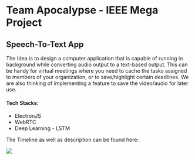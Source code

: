 # Team Apocalypse - IEEE Mega Project
## Speech-To-Text App
The Idea is to design a computer application that is capable of running in background while converting audio output to a text-based output. This can be handy for virtual meetings where you need to cache the tasks assigned to members of your organization, or to save/highlight certain deadlines. We are also thinking of implementing a feature to save the video/audio for later use.

#### Tech Stacks:
- ElectronJS
- WebRTC
- Deep Learning - LSTM

The Timeline as well as description can be found here: 
<!-- blank line -->
<a href="https://docs.google.com/document/d/e/2PACX-1vT8Jwb-iPuf1YkDyxVNYOAmkzhi0xBpSMXFhNXVCOMz38xVizGUslfYuSLZLuGqKq-y0hSASAlwQvAY/pub?embedded=true">
  <img src="src/timeline.png">
</a>
<!-- blank line -->
